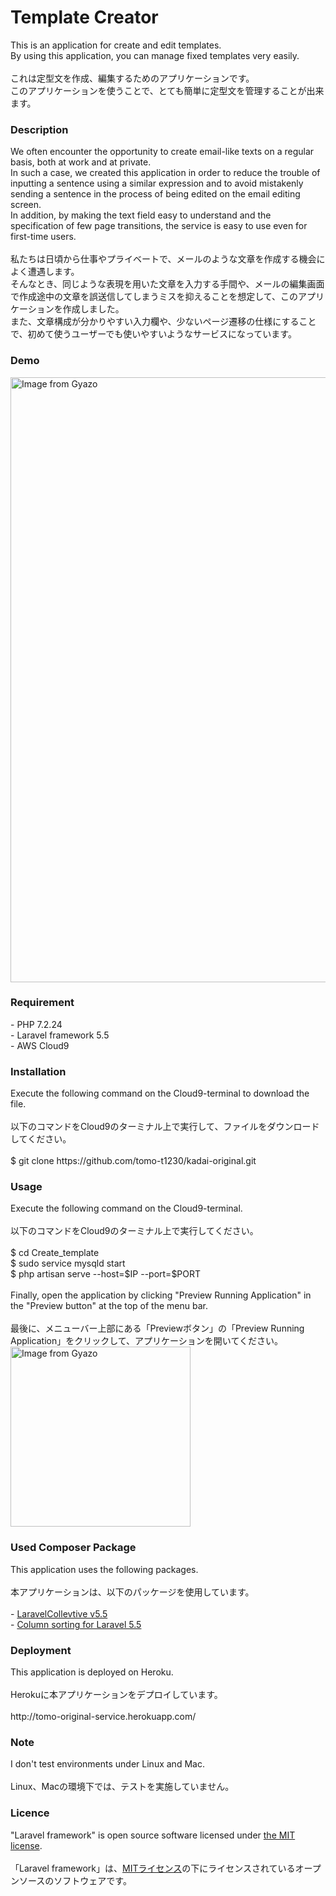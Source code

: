 <h1>Template&nbsp;Creator</h1>
This is an application for create and edit templates.
<br>
By using this application, you can manage fixed templates very easily.
<br>
<br>
これは定型文を作成、編集するためのアプリケーションです。
<br>
このアプリケーションを使うことで、とても簡単に定型文を管理することが出来ます。

<h3>Description</h3>
We often encounter the opportunity to create email-like texts on a regular basis, both at work and at private.
<br>
In such a case, we created this application in order to reduce the trouble of inputting a sentence using a similar expression and to avoid mistakenly sending a sentence in the process of being edited on the email editing screen.
<br>
In addition, by making the text field easy to understand and the specification of few page transitions, the service is easy to use even for first-time users.
<br>
<br>
私たちは日頃から仕事やプライベートで、メールのような文章を作成する機会によく遭遇します。
<br>
そんなとき、同じような表現を用いた文章を入力する手間や、メールの編集画面で作成途中の文章を誤送信してしまうミスを抑えることを想定して、このアプリケーションを作成しました。
<br>
また、文章構成が分かりやすい入力欄や、少ないページ遷移の仕様にすることで、初めて使うユーザーでも使いやすいようなサービスになっています。

<h3>Demo</h3>
<a href="https://gyazo.com/b9be552471658a84ada8bc3d3280083b"><img src="https://i.gyazo.com/b9be552471658a84ada8bc3d3280083b.gif" alt="Image from Gyazo" width="968"/></a>

<h3>Requirement</h3>
- PHP 7.2.24
<br>
- Laravel framework 5.5
<br>
- AWS Cloud9

<h3>Installation</h3>
Execute the following command on the Cloud9-terminal to download the file.
<br>
<br>
以下のコマンドをCloud9のターミナル上で実行して、ファイルをダウンロードしてください。
<br>
<br>
$ git clone https://github.com/tomo-t1230/kadai-original.git

<h3>Usage</h3>
Execute the following command on the Cloud9-terminal.
<br>
<br>
以下のコマンドをCloud9のターミナル上で実行してください。
<br>
<br>
$ cd Create_template
<br>
$ sudo service mysqld start
<br>
$ php artisan serve --host=$IP --port=$PORT
<br>
<br>
Finally, open the application by clicking "Preview Running Application" in the "Preview button" at the top of the menu bar.
<br>
<br>
最後に、メニューバー上部にある「Previewボタン」の「Preview Running Application」をクリックして、アプリケーションを開いてください。
<br>
<a href="https://gyazo.com/6e30cae6aae1d6a536835d0b1c3bfac8"><img src="https://i.gyazo.com/6e30cae6aae1d6a536835d0b1c3bfac8.png" alt="Image from Gyazo" width="288"/></a>

<h3>Used Composer Package</h3>
This application uses the following packages.
<br>
<br>
本アプリケーションは、以下のパッケージを使用しています。
<br>
<br>
- <a href="https://laravelcollective.com/docs/5.5/html">LaravelCollevtive v5.5</a>
<br>
- <a href="https://github.com/Kyslik/column-sortable/tree/L5.5">Column sorting for Laravel 5.5</a>

<h3>Deployment</h3>
This application is deployed on Heroku.
<br>
<br>
Herokuに本アプリケーションをデプロイしています。
<br>
<br>
http://tomo-original-service.herokuapp.com/

<h3>Note</h3>
I don't test environments under Linux and Mac.
<br>
<br>
Linux、Macの環境下では、テストを実施していません。

<h3>Licence</h3>
"Laravel framework" is open source software licensed under <a href="https://en.wikipedia.org/wiki/MIT_License">the MIT license</a>.
<br>
<br>
「Laravel framework」は、<a href="https://en.wikipedia.org/wiki/MIT_License">MITライセンス</a>の下にライセンスされているオープンソースのソフトウェアです。